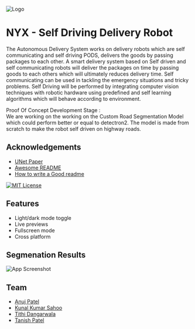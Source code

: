 
![Logo](https://drive.google.com/file/d/1n89W2D-g_XRsJ2uOU6D6oCfRinBJyJkn/view?usp=sharing)

# NYX - Self Driving Delivery Robot

The Autonomous Delivery System works on delivery robots which are self communicating and self driving PODS, delivers the goods by passing packages to each other. A smart delivery system based on Self driven and self communicating robots will deliver the packages on time by passing goods to each others which will ultimately reduces delivery time. Self communicating can be used in tackling the emergency situations and tricky problems. Self Driving will be performed by integrating computer vision techniques with robotic hardware using predefined and self learning algorithms which will behave according to environment. 

Proof Of Concept Development Stage : \
We are working on the working on the Custom Road Segmentation Model which could perform better or equal to detectron2. The model is made from scratch to make the robot self driven on highway roads.



## Acknowledgements

 - [UNet Paper](https://awesomeopensource.com/project/elangosundar/awesome-README-templates)
 - [Awesome README](https://github.com/matiassingers/awesome-readme)
 - [How to write a Good readme](https://bulldogjob.com/news/449-how-to-write-a-good-readme-for-your-github-project)


[![MIT License](https://img.shields.io/badge/License-MIT-green.svg)](https://choosealicense.com/licenses/mit/)


## Features

- Light/dark mode toggle
- Live previews
- Fullscreen mode
- Cross platform


## Segmenation Results

![App Screenshot](https://via.placeholder.com/468x300?text=App+Screenshot+Here)


## Team

- [Anuj Patel](https://www.github.com/code4anuj)
- [Kunal Kumar Sahoo](https://www.github.com/)
- [Tithi Dangarwala](https://www.github.com/tithidangarwala)
- [Tanish Patel](https://www.github.com/code4anuj)
